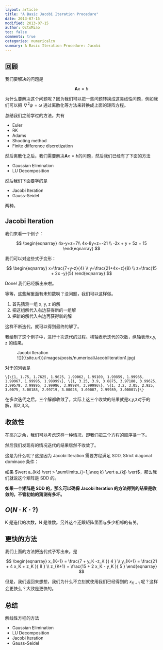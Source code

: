 ```yaml
---
layout: article
title: "A Basic Jacobi Iteration Procedure"
date: 2013-07-15
modified: 2013-07-15
author: OctoMiao
toc: false
comments: true
categories: numericalcn
summary: A Basic Iteration Procedure: Jacobi
---
```




## 回顾

我们要解决的问题是

$$\mathbf A x = b$$

为什么要解决这个问题呢？因为我们可以把一些问题转换成这类线性问题，例如我们可以把 $\nabla^2 \psi = \omega$ 通过离散化等方法来转换成上面的矩阵方程。

总结我们之前学过的方法，共有

* Euler
* RK
* Adams
* Shooting method
* Finite difference discretization

然后离散化之后，我们需要解决$\mathbf A x = b$的问题，然后我们已经有了下面的方法

* Gaussian Elimination
* LU Decomposition

然后我们下面要学的是

* Jacobi Iteration
* Gauss-Seidel

两种。

## Jacobi Iteration

我们来看一个例子：

$$
\begin{eqnarray}
4x-y+z=7\\
4x-8y+z=-21 \\
-2x + y + 5z = 15
\end{eqnarray}
$$

我们可以对这些式子变形：

$$
\begin{eqnarray}
x=\frac{7+y-z}{4} \\
y=\frac{21+4x+z}{8} \\
z=\frac{15 + 2x -y}{5}
\end{eqnarray}
$$

Done! 我们已经解出来啦。

等等，这些解里面有未知数啊？没问题，我们可以这样做。

1. 首先猜测一组 x, y, z 的解
2. 把这组解代入右边获得新的一组解
3. 把新的解代入右边再获得新的解

这样不断迭代，就可以得到最终的解了。

我绘制了这个例子中，进行十次迭代的过程。横轴表示迭代的次数，纵轴表示x,y, z 的结果。


<figure markdown="1">
<figcaption>
Jacobi Iteration
</figcaption>
![]({{site.url}}/images/posts/numerical/JacobiIteration1.jpg)
</figure>


对于的列表是

```
\{\{1, 1.75, 1.7625, 1.9625, 1.99062, 1.99109, 1.99859, 1.99965, 1.99967, 1.99995, 1.99999\}, \{1, 3.25, 3.9, 3.8875, 3.97188, 3.99625, 3.99578, 3.99895, 3.99986, 3.99984, 3.99996\}, \{1, 3.2, 3.05, 2.925, 3.0075, 3.00188, 2.99719, 3.00028, 3.00007, 2.99989, 3.00001\}\}
```

在多次迭代之后，三个解都收敛了。实际上这三个收敛的结果就是x,y,z对于的解，即2,3,3。

## 收敛性

在高兴之余，我们可以考虑这样一种情况，即我们把三个方程的顺序换一下。

然后我们发现有的情况迭代的结果居然不收敛了。

这是为什么呢？这是因为 Jacobi Iteration 需要方程满足 SDD, Strict diagonal dominace 条件：

如果 $\vert a_{kk} \vert > \sum\limits_{j=1,j\neq k} \vert a_{kj} \vert$，那么我们就说这个矩阵是 SDD 的。

**如果一个矩阵是 SDD 的，那么可以确保 Jacobi Iteration 的方法得到的结果是收敛的，不管初始的猜测有多坏。**



## $O(N\cdot K\cdot ?)$

K 是迭代的次数，N 是维数。另外这个还跟矩阵里面与多少相邻的有关。

## 更快的方法

我们上面的方法把迭代式子写出来，是

$$
\begin{eqnarray}
x_{K+1} = \frac{7 + y_K -z_K }{ 4 } \\
y_{K+1} = \frac{21 + 4 x_K + z_K }{ 8 } \\
z_{K+1} = \frac{15 + 2 x_K - y_K }{ 5 }
\end{eqnarray}
$$

但是，我们返回来想想，我们为什么不立刻就使用我们已经得到的 $x_{K+1}$ 呢？这样会更快么？大致是更快的。

## 总结

解线性方程的方法

* Gaussian Elimination
* LU Decomposition
* Jacobi Iteration
* Gauss-Seidel
